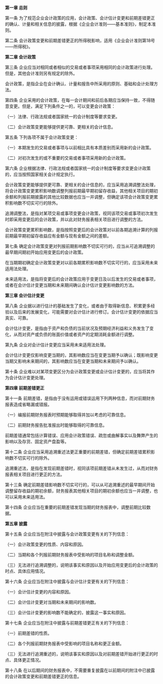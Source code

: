 **第一章 总则**

 第一条 为了规范企业会计政策的应用，会计政策、会计估计变更和前期差错更正的确认、计量和相关信息的披露，根据《企业会计准则——基本准则》，制定本准则。

 第二条 会计政策变更和前期差错更正的所得税影响，适用《企业会计准则第18号——所得税》。

**第二章 会计政策**

 第三条 企业应当对相同或者相似的交易或者事项采用相同的会计政策进行处理。但是，其他会计准则另有规定的除外。

 会计政策，是指企业在会计确认、计量和报告中所采用的原则、基础和会计处理方法。

 第四条 企业采用的会计政策，在每一会计期间和前后各期应当保持一致，不得随意变更。但是，满足下列条件之一的，可以变更会计政策：

 （一）法律、行政法规或者国家统一的会计制度等要求变更。

 （二）会计政策变更能够提供更可靠、更相关的会计信息。

 第五条 下列各项不属于会计政策变更：

 （一）本期发生的交易或者事项与以前相比具有本质差别而采用新的会计政策。

 （二）对初次发生的或不重要的交易或者事项采用新的会计政策。

 第六条 企业根据法律、行政法规或者国家统一的会计制度等要求变更会计政策的，应当按照国家相关会计规定执行。

 会计政策变更能够提供更可靠、更相关的会计信息的，应当采用追溯调整法处理，将会计政策变更累积影响数调整列报前期最早期初留存收益，其他相关项目的期初余额和列报前期披露的其他比较数据也应当一并调整，但确定该项会计政策变更累积影响数不切实可行的除外。

 追溯调整法，是指对某项交易或事项变更会计政策，视同该项交易或事项初次发生时即采用变更后的会计政策，并以此对财务报表相关项目进行调整的方法。

 会计政策变更累积影响数，是指按照变更后的会计政策对以前各期追溯计算的列报前期最早期初留存收益应有金额与现有金额之间的差额。

 第七条 确定会计政策变更对列报前期影响数不切实可行的，应当从可追溯调整的最早期间期初开始应用变更后的会计政策。

 在当期期初确定会计政策变更对以前各期累积影响数不切实可行的，应当采用未来适用法处理。

 未来适用法，是指将变更后的会计政策应用于变更日及以后发生的交易或者事项，或者在会计估计变更当期和未来期间确认会计估计变更影响数的方法。

**第三章 会计估计变更**

 第八条 企业据以进行估计的基础发生了变化，或者由于取得新信息、积累更多经验以及后来的发展变化，可能需要对会计估计进行修订。会计估计变更的依据应当真实、可靠。

 会计估计变更，是指由于资产和负债的当前状况及预期经济利益和义务发生了变化，从而对资产或负债的账面价值或者资产的定期消耗金额进行调整。

 第九条 企业对会计估计变更应当采用未来适用法处理。

 会计估计变更仅影响变更当期的，其影响数应当在变更当期予以确认；既影响变更当期又影响未来期间的，其影响数应当在变更当期和未来期间予以确认。

 第十条 企业难以对某项变更区分为会计政策变更或会计估计变更的，应当将其作为会计估计变更处理。

**第四章 前期差错更正**

 第十一条 前期差错，是指由于没有运用或错误运用下列两种信息，而对前期财务报表造成省略漏或错报。

 （一）编报前期财务报表时预期能够取得并加以考虑的可靠信息。

 （二）前期财务报告批准报出时能够取得的可靠信息。

 前期差错通常包括计算错误、应用会计政策错误、疏忽或曲解事实以及舞弊产生的影响以及存货、固定资产盘盈等。

 第十二条 企业应当采用追溯重述法更正重要的前期差错，但确定前期差错累积影响数不切实可行的除外。

 追溯重述法，是指在发现前期差错时，视同该项前期差错从未发生过，从而对财务报表相关项目进行更正的方法。

 第十三条 确定前期差错影响数不切实可行的，可以从可追溯重述的最早期间开始调整留存收益的期初余额，财务报表其他相关项目的期初余额也应当一并调整，也可以采用未来适用法。

 第十四条 企业应当在重要的前期差错发现当期的财务报表中，调整前期比较数据。

**第五章 披露**

 第十五条 企业应当在附注中披露与会计政策变更有关的下列信息：

 （一）会计政策变更的性质、内容和原因。

 （二）当期和各个列报前期财务报表中受影响的项目名称和调整金额。

 （三）无法进行追溯调整的，说明该事实和原因以及开始应用变更后的会计政策的时点、具体应用情况。

 第十六条 企业应当在附注中披露与会计估计变更有关的下列信息：

 （一）会计估计变更的内容和原因。

 （二）会计估计变更对当期和未来期间的影响数。

 （三）会计估计变更的影响数不能确定的，披露这一事实和原因。

 第十七条 企业应当在附注中披露与前期差错更正有关的下列信息：

 （一）前期差错的性质。

 （二）各个列报前期财务报表中受影响的项目名称和更正金额。

 （三）无法进行追溯重述的，说明该事实和原因以及对前期差错开始进行更正的时点、具体更正情况。

 第十八条 在以后期间的财务报表中，不需要重复披露在以前期间的附注中已披露的会计政策变更和前期差错更正的信息。